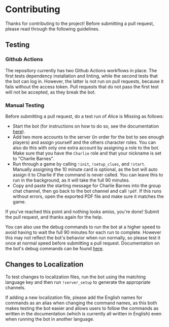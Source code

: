 # Contributing

Thanks for contributing to the project! Before submitting a pull request,
please read through the following guidelines.

## Testing

### Github Actions

The repository currently has two Github Actions workflows in place. The first
tests dependency installation and linting, while the second tests that the bot
can log in. However, the latter is not run on pull requests, because it fails
without the access token. Pull requests that do not pass the first test will
not be accepted, as they break the bot.

### Manual Testing

Before submitting a pull request, do a test run of Alice is Missing as follows:

- Start the bot (for instructions on how to do so, see the documentation
  [here](https://white-rabbit.readthedocs.io/en/stable/user-guide/installation.html)).
- Add two more accounts to the server (in order for the bot to see enough
  players) and assign yourself and the others character roles. You can also do
  this with only one extra account by assigning a role to the bot. Make sure
  that you have the `Charlie` role and that your nickname is set to
  "Charlie Barnes".
- Run through a game by calling `!init`, `!setup_clues`, and `!start`.
  Manually assigning the 10 minute card is optional, as the bot will auto
  assign it to Charlie if the command is never called. You can leave this to
  run in the background, as it will take the full 90 minutes.
- Copy and paste the starting message for Charlie Barnes into the group chat
  channel, then go back to the bot channel and call `!pdf`. If this runs
  without errors, open the exported PDF file and make sure it matches the
  game.

If you've reached this point and nothing looks amiss, you're done! Submit the
pull request, and thanks again for the help.

You can also use the debug commands to run the bot at a higher speed to avoid
having to wait the full 90 minutes for each run to complete. However this may
not reflect the bot's behavior when run normally, so please test it once at
normal speed before submitting a pull request. Documentation on the bot's
debug commands can be found
[here](https://white-rabbit.readthedocs.io/en/stable/dev-guide/debugging.html).

## Changes to Localization

To test changes to localization files, run the bot using the matching language
key and then run `!server_setup` to generate the appropriate channels.

If adding a new localization file, please add the English names for commands
as an alias when changing the command names, as this both makes testing the
bot easier and allows users to follow the commands as written in the
documentation (which is currently all written in English) even when running
the bot in another language.
